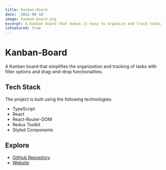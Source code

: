 ```yaml
---
title: Kanban-Board
date: '2022-08-18'
image: kanban-board.png
excerpt: A Kanban board that makes it easy to organize and track tasks with filter options and drag-and-drop functionalities.
isFeatured: true
---
```


# Kanban-Board

A Kanban board that simplifies the organization and tracking of tasks with filter options and drag-and-drop functionalities.

## Tech Stack

The project is built using the following technologies:

- TypeScript
- React
- React-Router-DOM
- Redux Toolkit
- Styled Components

## Explore

- [GitHub Repository](https://github.com/Niranjan-A-S/Kanban-React)
- [Website](https://kanban-board-clone.netlify.app/kanban-board)
